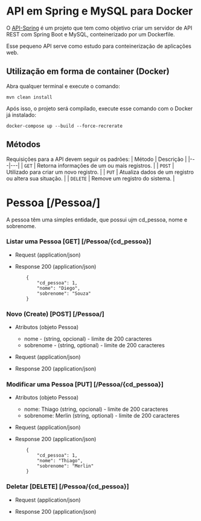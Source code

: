 # API em Spring e MySQL para Docker

O [API-Spring](https://github.com/andrerochasouza/api_spring_mysql_docker) é um projeto que tem como objetivo criar um servidor de API REST com Spring Boot e MySQL, conteinerizado por um Dockerfile.

Esse pequeno API serve como estudo para conteinerização de aplicações web.


## Utilização em forma de container (Docker)

Abra qualquer terminal e execute o comando:

```mvn clean install```

Após isso, o projeto será compilado, execute esse comando com o Docker já instalado:

```docker-compose up --build --force-recrerate```


## Métodos
Requisições para a API devem seguir os padrões:
| Método | Descrição |
|---|---|
| `GET` | Retorna informações de um ou mais registros. |
| `POST` | Utilizado para criar um novo registro. |
| `PUT` | Atualiza dados de um registro ou altera sua situação. |
| `DELETE` | Remove um registro do sistema. |


# Pessoa [/Pessoa/]

A pessoa têm uma simples entidade, que possui ujm cd_pessoa, nome e sobrenome.


### Listar uma Pessoa [GET] [/Pessoa/{cd_pessoa}]

+ Request (application/json)

+ Response 200 (application/json)

          {
              "cd_pessoa": 1,
              "nome": "Diego",
              "sobrenome": "Souza"
          }


### Novo (Create) [POST] [/Pessoa/]

+ Atributos (objeto Pessoa)

    + nome - (string, opcional) - limite de 200 caracteres
    + sobrenome - (string, optional) - limite de 200 caracteres


+ Request (application/json)

+ Response 200 (application/json)


### Modificar uma Pessoa [PUT] [/Pessoa/{cd_pessoa}]

+ Atributos (objeto Pessoa)

    + nome: Thiago (string, opcional) - limite de 200 caracteres
    + sobrenome: Merlin (string, optional) - limite de 200 caracteres


+ Request (application/json)

+ Response 200 (application/json)

          {
              "cd_pessoa": 1,
              "nome": "Thiago",
              "sobrenome": "Merlin"
          }

### Deletar [DELETE] [/Pessoa/{cd_pessoa}]


+ Request (application/json)

+ Response 200 (application/json)
